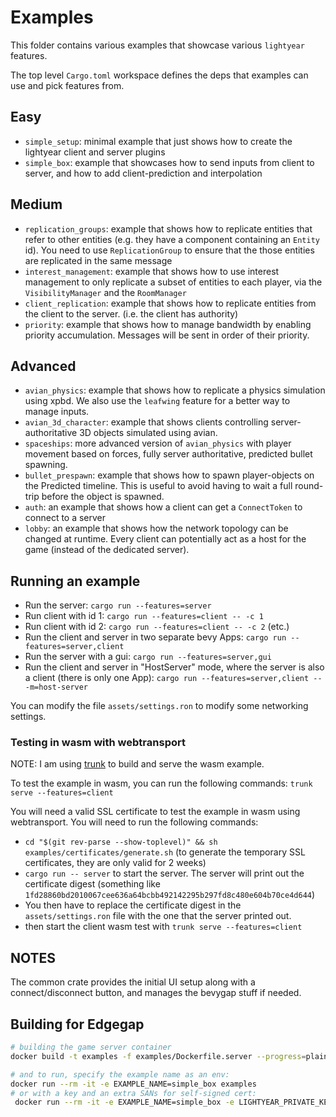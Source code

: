 # Examples

This folder contains various examples that showcase various `lightyear` features.

The top level `Cargo.toml` workspace defines the deps that examples can use and pick features from.


## Easy

- `simple_setup`: minimal example that just shows how to create the lightyear client and server plugins
- `simple_box`: example that showcases how to send inputs from client to server, and how to add client-prediction and interpolation

## Medium

- `replication_groups`: example that shows how to replicate entities that refer to other entities
  (e.g. they have a component containing an `Entity` id). You need to use `ReplicationGroup` to ensure that the
  those entities are replicated in the same message
- `interest_management`: example that shows how to use interest management to only replicate a subset of entities
  to each player, via the `VisibilityManager` and the `RoomManager`
- `client_replication`: example that shows how to replicate entities from the client to the server. (i.e. the client has authority)
- `priority`: example that shows how to manage bandwidth by enabling priority accumulation. Messages will be sent in
  order of their priority.

## Advanced

- `avian_physics`: example that shows how to replicate a physics simulation using xpbd.
  We also use the `leafwing` feature for a better way to manage inputs.
- `avian_3d_character`: example that shows clients controlling server-authoritative 3D objects simulated using avian.
- `spaceships`: more advanced version of `avian_physics` with player movement based on forces, fully server authoritative, predicted bullet spawning. 
- `bullet_prespawn`: example that shows how to spawn player-objects on the Predicted timeline. This is useful
  to avoid having to wait a full round-trip before the object is spawned.
- `auth`: an example that shows how a client can get a `ConnectToken` to connect to a server
- `lobby`: an example that shows how the network topology can be changed at runtime.
  Every client can potentially act as a host for the game (instead of the dedicated server).

## Running an example

- Run the server: `cargo run --features=server`
- Run client with id 1: `cargo run --features=client -- -c 1`
- Run client with id 2: `cargo run --features=client -- -c 2` (etc.)
- Run the client and server in two separate bevy Apps: `cargo run --features=server,client`
- Run the server with a gui: `cargo run --features=server,gui`
- Run the client and server in "HostServer" mode, where the server is also a client (there is only one App): `cargo run --features=server,client -- -m=host-server`

You can modify the file `assets/settings.ron` to modify some networking settings.

### Testing in wasm with webtransport

NOTE: I am using [trunk](https://trunkrs.dev/) to build and serve the wasm example.

To test the example in wasm, you can run the following commands: `trunk serve --features=client`

You will need a valid SSL certificate to test the example in wasm using webtransport. You will need to run the following
commands:

- `cd "$(git rev-parse --show-toplevel)" && sh examples/certificates/generate.sh` (to generate the temporary SSL
  certificates, they are only valid for 2 weeks)
- `cargo run -- server` to start the server. The server will print out the certificate digest (something
  like `1fd28860bd2010067cee636a64bcbb492142295b297fd8c480e604b70ce4d644`)
- You then have to replace the certificate digest in the `assets/settings.ron` file with the one that the server printed
  out.
- then start the client wasm test with `trunk serve --features=client`


## NOTES

The common crate provides the initial UI setup along with a connect/disconnect button, and manages
the bevygap stuff if needed.

## Building for Edgegap

```bash
# building the game server container
docker build -t examples -f examples/Dockerfile.server --progress=plain --build-arg examples="simple_box spaceships" .

# and to run, specify the example name as an env:
docker run --rm -it -e EXAMPLE_NAME=simple_box examples
# or with a key and an extra SANs for self-signed cert:
 docker run --rm -it -e EXAMPLE_NAME=simple_box -e LIGHTYEAR_PRIVATE_KEY="1, 2, 3, 4, 5, 6, 7, 8, 9, 0, 0, 0, 0, 0, 0, 0, 0, 0, 0, 0, 0, 0, 0, 0, 0, 0, 0, 0, 0, 0, 0, 1" -e SELF_SIGNED_SANS="example.com,10.1.2.3" examples
```